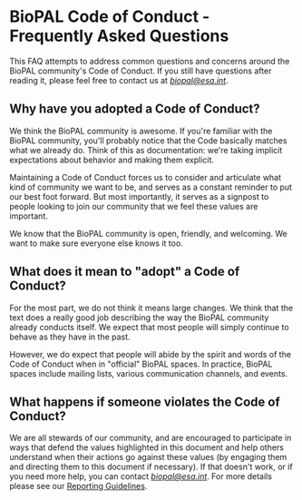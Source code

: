 # BioPAL Code of Conduct - Frequently Asked Questions

This FAQ attempts to address common questions and concerns around the BioPAL
community's Code of Conduct. If you still have questions after reading it,
please feel free to contact us at
[*biopal@esa.int*](mailto:biopal@esa.int).


## Why have you adopted a Code of Conduct?

We think the BioPAL community is awesome. If you're familiar with the BioPAL
community, you'll probably notice that the Code basically matches what we
already do. Think of this as documentation: we're taking implicit expectations
about behavior and making them explicit.

Maintaining a Code of Conduct forces us to consider and
articulate what kind of community we want to be, and serves as a constant
reminder to put our best foot forward. But most importantly, it serves as a
signpost to people looking to join our community that we feel these values are
important.

We know that the BioPAL community is open, friendly, and welcoming. We want to
make sure everyone else knows it too.

## What does it mean to "adopt" a Code of Conduct?

For the most part, we do not think it means large changes. We think that the text
does a really good job describing the way the BioPAL community already conducts
itself. We expect that most people will simply continue to behave as they have
in the past.

However, we do expect that people will abide by the spirit and words of the Code
of Conduct when in "official" BioPAL spaces. In practice, BioPAL spaces include mailing lists, various communication
channels, and events.

## What happens if someone violates the Code of Conduct?

We are all stewards of our community, and are encouraged to participate in ways
that defend the values highlighted in this document and help others understand
when their actions go against these values (by engaging them and directing them
to this document if necessary). If that doesn't work, or if you need more help,
you can contact [*biopal@esa.int*](mailto:biopal@esa.int). For more details please see our [Reporting
Guidelines](reporting_online).

